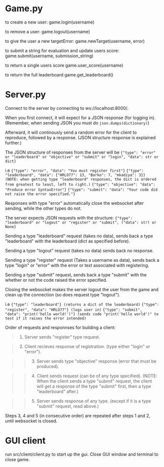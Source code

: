 # Game.py

to create a new user:
game.login(username)

to remove a user:
game.logout(username)

to give the user a new targetError:
game.newTarget(username, error)

to submit a string for evaluation and update users score:
game.submit(username, submission_string)

to return a single users score
game.user_score(username)

to return the full leaderboard
game.get_leaderboard()

# Server.py

Connect to the server by connecting to ws://localhost:8000/.

When you first connect, it will expect for a JSON response (for logging in). (Remember, when sending JSON you must do
`json.dumps(dictionary)`)

Afterward, it will continously send a random error for the client to reproduce, followed by a response. (JSON structure response is explained further.)

The JSON structure of responses from the server will be `{"type": "error" or "leaderboard" or "objective" or "submit" or "login", "data": str or dict}`

i.e
`{"type": "error", "data": "You must register first"}`
`{"type": "leaderboard", "data": {"HRLO77": 13, "Barko": 7, "mkadiya": 3}} (NOTE: when getting type "leaderboard" responses, the dict is ordered from greatest to least, left to right.)`
`{"type": "objective": "data": "Produce error SyntaxError"}`
`{"type": "submit": "data": "Your code did not raise the error specified."}`

Responses with type "error" automatically close the websocket after sending, while the other types do not.

The server expects JSON requests with the structure:
`{"type": "leaderboard" or "logout" or "register" or "submit", ("data": str) or None}`

Sending a type "leaderboard" request (takes no data), sends back a type "leaderboard" with the leaderboard (dict as specified before).

Sending a type "logout" request (takes no data) sends back no response.

Sending a type "register" request (Takes a username as data), sends back a type "login" or "error" with the error or text associated with registering.

Sending a type "submit" request, sends back a type "submit" with the whether or not the code raised the error specified.

Closing the websocket makes the server logout the user from the game and clean up the connection (so does request type "logout").

i.e
`{"type": "leaderboard"} (returns a dict of the leaderboard)`
`{"type": "register", "data": "HRLO77"} (logs user in)`
`{"type": "submit", "data": "print('hello world!')"} (sends code "print('hello world')" to test if it raises the error intended)`


Order of requests and responnses for building a client:

>    1. Server sends "register" type request.

>    2. Client recieves response of registration. (type either "login" or "error").

>    >3. Server sends type "objective" response (error that must be produced).

>    >4. Client sends request (can be of any type specified). (NOTE: When the client sends a type "submit" request, the client will get a response of the type "submit" first, then a type "leaderboard" after.)

>    >5. Server sends response of any type. (except if it is a type "submit" request, read above.)

Steps 3, 4 and 5 (in consecutive order) are repeated after steps 1 and 2, until websocket is closed.

# GUI client

run src/client/client.py to start up the gui. Close GUI window and terminal to close game.
